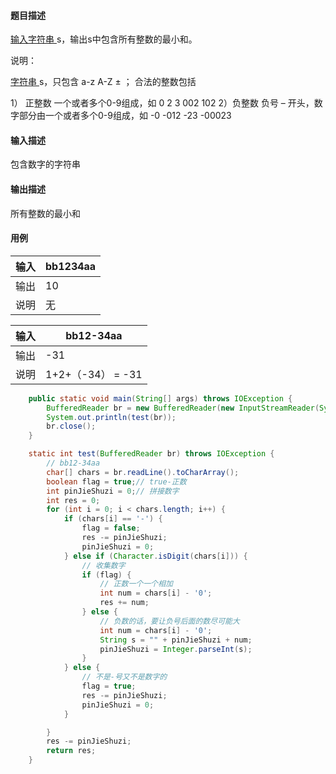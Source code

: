 #### 题目描述

[输入字符串 ](https://so.csdn.net/so/search?q=输入字符串&spm=1001.2101.3001.7020)s，输出s中包含所有整数的最小和。

说明：

[字符串 ](https://so.csdn.net/so/search?q=字符串&spm=1001.2101.3001.7020)s，只包含 a-z A-Z ± ；
合法的整数包括

1） 正整数 一个或者多个0-9组成，如 0 2 3 002 102
2）负整数 负号 – 开头，数字部分由一个或者多个0-9组成，如 -0 -012 -23 -00023



#### 输入描述

包含数字的字符串



#### 输出描述

所有整数的最小和



#### 用例

| 输入 | bb1234aa |
| ---- | -------- |
| 输出 | 10       |
| 说明 | 无       |

| 输入 | bb12-34aa         |
| ---- | ----------------- |
| 输出 | -31               |
| 说明 | 1+2+（-34） = -31 |

~~~java
    public static void main(String[] args) throws IOException {
        BufferedReader br = new BufferedReader(new InputStreamReader(System.in));
        System.out.println(test(br));
        br.close();
    }

    static int test(BufferedReader br) throws IOException {
        // bb12-34aa
        char[] chars = br.readLine().toCharArray();
        boolean flag = true;// true-正数
        int pinJieShuzi = 0;// 拼接数字
        int res = 0;
        for (int i = 0; i < chars.length; i++) {
            if (chars[i] == '-') {
                flag = false;
                res -= pinJieShuzi;
                pinJieShuzi = 0;
            } else if (Character.isDigit(chars[i])) {
                // 收集数字
                if (flag) {
                    // 正数一个一个相加
                    int num = chars[i] - '0';
                    res += num;
                } else {
                    // 负数的话，要让负号后面的数尽可能大
                    int num = chars[i] - '0';
                    String s = "" + pinJieShuzi + num;
                    pinJieShuzi = Integer.parseInt(s);
                }
            } else {
                // 不是-号又不是数字的
                flag = true;
                res -= pinJieShuzi;
                pinJieShuzi = 0;
            }

        }
        res -= pinJieShuzi;
        return res;
    }
~~~

